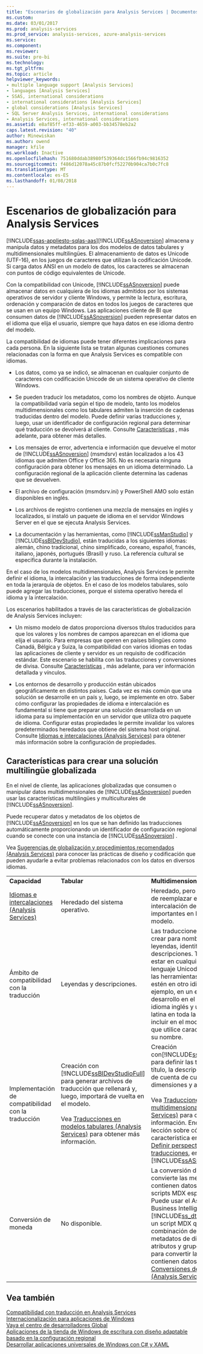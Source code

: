 ```yaml
---
title: "Escenarios de globalización para Analysis Services | Documentos de Microsoft"
ms.custom: 
ms.date: 03/01/2017
ms.prod: analysis-services
ms.prod_service: analysis-services, azure-analysis-services
ms.service: 
ms.component: 
ms.reviewer: 
ms.suite: pro-bi
ms.technology: 
ms.tgt_pltfrm: 
ms.topic: article
helpviewer_keywords:
- multiple language support [Analysis Services]
- languages [Analysis Services]
- SSAS, international considerations
- international considerations [Analysis Services]
- global considerations [Analysis Services]
- SQL Server Analysis Services, international considerations
- Analysis Services, international considerations
ms.assetid: e8af85ff-ef33-4659-a003-bb34578eb2a2
caps.latest.revision: "40"
author: Minewiskan
ms.author: owend
manager: kfile
ms.workload: Inactive
ms.openlocfilehash: 751680ddab38980f539364dc1566fb94c9816352
ms.sourcegitcommit: f486d12078a45c87b0fcf52270b904ca7b0c7fc8
ms.translationtype: MT
ms.contentlocale: es-ES
ms.lasthandoff: 01/08/2018
---
```

# <a name="globalization-scenarios-for-analysis-services"></a>Escenarios de globalización para Analysis Services
[!INCLUDE[ssas-appliesto-sqlas-aas](../includes/ssas-appliesto-sqlas-aas.md)][!INCLUDE[ssASnoversion](../includes/ssasnoversion-md.md)] almacena y manipula datos y metadatos para los dos modelos de datos tabulares y multidimensionales multilingües. El almacenamiento de datos es Unicode (UTF-16), en los juegos de caracteres que utilizan la codificación Unicode. Si carga datos ANSI en un modelo de datos, los caracteres se almacenan con puntos de código equivalentes de Unicode.  
  
 Con la compatibilidad con Unicode, [!INCLUDE[ssASnoversion](../includes/ssasnoversion-md.md)] puede almacenar datos en cualquiera de los idiomas admitidos por los sistemas operativos de servidor y cliente Windows, y permite la lectura, escritura, ordenación y comparación de datos en todos los juegos de caracteres que se usan en un equipo Windows. Las aplicaciones cliente de BI que consumen datos de [!INCLUDE[ssASnoversion](../includes/ssasnoversion-md.md)] pueden representar datos en el idioma que elija el usuario, siempre que haya datos en ese idioma dentro del modelo.  
  
 La compatibilidad de idiomas puede tener diferentes implicaciones para cada persona. En la siguiente lista se tratan algunas cuestiones comunes relacionadas con la forma en que Analysis Services es compatible con idiomas.  
  
-   Los datos, como ya se indicó, se almacenan en cualquier conjunto de caracteres con codificación Unicode de un sistema operativo de cliente Windows.  
  
-   Se pueden traducir los metadatos, como los nombres de objeto. Aunque la compatibilidad varía según el tipo de modelo, tanto los modelos multidimensionales como los tabulares admiten la inserción de cadenas traducidas dentro del modelo. Puede definir varias traducciones y, luego, usar un identificador de configuración regional para determinar qué traducción se devolverá al cliente. Consulte [Características](#bkmk_features) , más adelante, para obtener más detalles.  
  
-   Los mensajes de error, advertencia e información que devuelve el motor de [!INCLUDE[ssASnoversion](../includes/ssasnoversion-md.md)] (msmdsrv) están localizados a los 43 idiomas que admiten Office y Office 365. No es necesaria ninguna configuración para obtener los mensajes en un idioma determinado. La configuración regional de la aplicación cliente determina las cadenas que se devuelven.  
  
-   El archivo de configuración (msmdsrv.ini) y PowerShell AMO solo están disponibles en inglés.  
  
-   Los archivos de registro contienen una mezcla de mensajes en inglés y localizados, si instaló un paquete de idioma en el servidor Windows Server en el que se ejecuta Analysis Services.  
  
-   La documentación y las herramientas, como [!INCLUDE[ssManStudio](../includes/ssmanstudio-md.md)] y [!INCLUDE[ssBIDevStudio](../includes/ssbidevstudio-md.md)], están traducidas a los siguientes idiomas: alemán, chino tradicional, chino simplificado, coreano, español, francés, italiano, japonés, portugués (Brasil) y ruso. La referencia cultural se especifica durante la instalación.  
  
 En el caso de los modelos multidimensionales, Analysis Services le permite definir el idioma, la intercalación y las traducciones de forma independiente en toda la jerarquía de objetos.  En el caso de los modelos tabulares, solo puede agregar las traducciones, porque el sistema operativo hereda el idioma y la intercalación.  
  
 Los escenarios habilitados a través de las características de globalización de Analysis Services incluyen:  
  
-   Un mismo modelo de datos proporciona diversos títulos traducidos para que los valores y los nombres de campos aparezcan en el idioma que elija el usuario. Para empresas que operen en países bilingües como Canadá, Bélgica y Suiza, la compatibilidad con varios idiomas en todas las aplicaciones de cliente y servidor es un requisito de codificación estándar. Este escenario se habilita con las traducciones y conversiones de divisa. Consulte [Características](#bkmk_features) , más adelante, para ver información detallada y vínculos.  
  
-   Los entornos de desarrollo y producción están ubicados geográficamente en distintos países. Cada vez es más común que una solución se desarrolle en un país y, luego, se implemente en otro. Saber cómo configurar las propiedades de idioma e intercalación es fundamental si tiene que preparar una solución desarrollada en un idioma para su implementación en un servidor que utiliza otro paquete de idioma. Configurar estas propiedades le permite invalidar los valores predeterminados heredados que obtiene del sistema host original. Consulte [Idiomas e intercalaciones &#40;Analysis Services&#41;](../analysis-services/languages-and-collations-analysis-services.md) para obtener más información sobre la configuración de propiedades.  
  
##  <a name="bkmk_features"></a> Características para crear una solución multilingüe globalizada  
 En el nivel de cliente, las aplicaciones globalizadas que consumen o manipular datos multidimensionales de [!INCLUDE[ssASnoversion](../includes/ssasnoversion-md.md)] pueden usar las características multilingües y multiculturales de [!INCLUDE[ssASnoversion](../includes/ssasnoversion-md.md)].  
  
 Puede recuperar datos y metadatos de los objetos de [!INCLUDE[ssASnoversion](../includes/ssasnoversion-md.md)] en los que se han definido las traducciones automáticamente proporcionando un identificador de configuración regional cuando se conecte con una instancia de [!INCLUDE[ssASnoversion](../includes/ssasnoversion-md.md)] .  
  
 Vea [Sugerencias de globalización y procedimientos recomendados &#40;Analysis Services&#41;](../analysis-services/globalization-tips-and-best-practices-analysis-services.md) para conocer las prácticas de diseño y codificación que pueden ayudarle a evitar problemas relacionados con los datos en diversos idiomas.  
  
||||  
|-|-|-|  
|**Capacidad**|**Tabular**|**Multidimensional**|  
|[Idiomas e intercalaciones &#40;Analysis Services&#41;](../analysis-services/languages-and-collations-analysis-services.md)|Heredado del sistema operativo.|Heredado, pero con la capacidad de reemplazar el idioma y la intercalación de objetos importantes en la jerarquía de modelo.|  
|Ámbito de compatibilidad con la traducción|Leyendas y descripciones.|Las traducciones se pueden crear para nombres de objeto, leyendas, identificadores y descripciones. También pueden estar en cualquier script y lenguaje Unicode. Es así aunque las herramientas y el entorno estén en otro idioma. Por ejemplo, en un entorno de desarrollo en el que se usen el idioma inglés y una intercalación latina en toda la pila, puede incluir en el modelo un objeto que utilice caracteres cirílicos en su nombre.|  
|Implementación de compatibilidad con la traducción|Creación con [!INCLUDE[ssBIDevStudioFull](../includes/ssbidevstudiofull-md.md)] para generar archivos de traducción que rellenará y, luego, importará de vuelta en el modelo.<br /><br /> Vea [Traducciones en modelos tabulares &#40;Analysis Services&#41;](../analysis-services/tabular-models/translations-in-tabular-models-analysis-services.md) para obtener más información.|Creación con[!INCLUDE[ssBIDevStudioFull](../includes/ssbidevstudiofull-md.md)] para definir las traducciones del título, la descripción y los tipos de cuenta de cubos y medidas, dimensiones y atributos.<br /><br /> Vea [Traducciones en modelos multidimensionales &#40;Analysis Services&#41;](../analysis-services/multidimensional-models/translations-in-multidimensional-models-analysis-services.md) para obtener más información. Encontrará una lección sobre cómo usar esta característica en [Lección 9: Definir perspectivas y traducciones](../analysis-services/lesson-9-defining-perspectives-and-translations.md), en el tutorial de [!INCLUDE[ssASnoversion](../includes/ssasnoversion-md.md)].|  
|Conversión de moneda|No disponible.|La conversión de moneda convierte las medidas que contienen datos de divisas con scripts MDX especializados. Puede usar el Asistente de Business Intelligence de [!INCLUDE[ss_dtbi](../includes/ss-dtbi-md.md)] para generar un script MDX que utilice una combinación de datos y metadatos de dimensiones, atributos y grupos de medida para convertir las medidas que contienen datos de divisas. Vea [Conversiones de moneda &#40;Analysis Services&#41;](../analysis-services/currency-conversions-analysis-services.md).|  
  
## <a name="see-also"></a>Vea también  
 [Compatibilidad con traducción en Analysis Services](../analysis-services/translation-support-in-analysis-services.md)   
 [Internacionalización para aplicaciones de Windows](http://msdn.microsoft.com/library/windows/desktop/dd318661%28v=vs.85%29.aspx)   
 [Vaya el centro de desarrolladores Global](http://msdn.microsoft.com/goglobal/bb871628.aspx)   
 [Aplicaciones de la tienda de Windows de escritura con diseño adaptable basado en la configuración regional](https://blogs.windows.com/buildingapps/2014/03/06/writing-windows-store-apps-with-locale-based-adaptive-design/)   
 [Desarrollar aplicaciones universales de Windows con C# y XAML](http://www.microsoftvirtualacademy.com/training-courses/developing-universal-windows-apps-with-c-and-xaml)  
  
  
